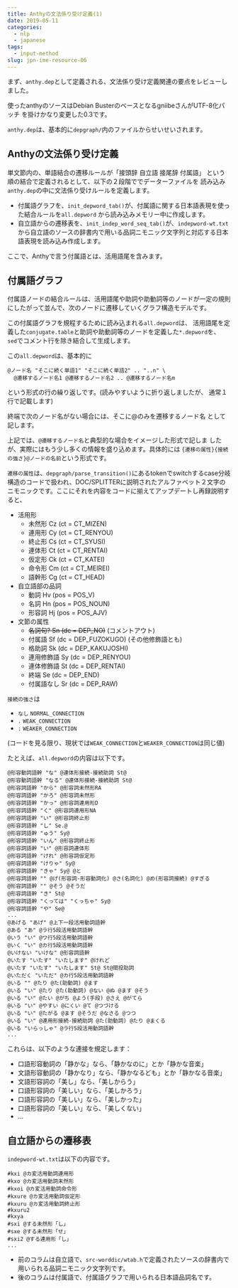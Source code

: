 ```yaml
---
title: Anthyの文法係り受け定義(1) 
date: 2019-05-11
categories:
  - nlp
  - japanese
tags:
  - input-method
slug: jpn-ime-resource-06
---
```

<!-- vim: se ai tw=79: -->

まず、`anthy.dep`として定義される、文法係り受け定義関連の要点をレビューしました。

使ったanthyのソースはDebian BusterのベースとなるgniibeさんがUTF-8化パッチ
を掛けかなり変更した0.3です。

`anthy.dep`は、基本的に`depgraph/`内のファイルからせいせいされます。

## Anthyの文法係り受け定義

単文節内の、単語結合の遷移ルールが「接頭辞 自立語 接尾辞 付属語」
という順の結合で定義されるとして、以下の２段階ででデーターファイルを
読み込み`anthy.dep`の中に文法係り受けルールを定義します。

* 付属語グラフを、`init_depword_tab()`が、付属語に関する日本語表現を使った結合ルールを`all.depword` から読み込みメモリー中に作成します。
* 自立語からの遷移表を、`init_indep_word_seq_tab()`が、`indepword-wt.txt`から自立語のソースの辞書内で用いる品詞ニモニック文字列と対応する日本語表現を読み込み作成します。

ここで、Anthyで言う付属語とは、活用語尾を含みます。

## 付属語グラフ

付属語ノードの結合ルールは、活用語尾や助詞や助動詞等のノードが一定の規則
にしたがって並んで、次のノードに遷移していくグラフ構造モデルです。

この付属語グラフを規程するために読み込まれる`all.depword`は、
活用語尾を定義した`conjugate.table`と助詞や助動詞等のノードを定義した`*.depword`を、
`sed`でコメント行を除き結合して生成します。

この`all.depword`は、基本的に

```
@ノード名 "そこに続く単語1" "そこに続く単語2" .. "..n" \
  @遷移するノード名1 @遷移するノード名2 .. @遷移するノード名m
```
という形式の行の繰り返しです。(読みやすいように折り返しましたが、
通常１行で記載します)

終端で次のノード名がない場合には、そこに@のみを遷移するノード名
として記します。

上記では、`@遷移するノード名`と典型的な場合をイメージした形式で記しま
したが、実際にはもう少し多くの情報を盛り込めます。具体的には
`{遷移の属性}{接続の強さ}@ノードの名前`という形式です。

`遷移の属性`は、`depgraph/parse_transition()`にあるtokenでswitchするcase分岐
構造のコードで扱われ、DOC/SPLITTERに説明されたアルファベット２文字の
ニモニックです。ここにそれを内容をコードに揃えてアップデートし再録説明すると、

* 活用形
    * 未然形 Cz (ct = CT_MIZEN)
    * 連用形 Cy (ct = CT_RENYOU)
    * 終止形 Cs (ct = CT_SYUSI)
    * 連体形 Ct (ct = CT_RENTAI)
    * 仮定形 Ck (ct = CT_KATEI)
    * 命令形 Cm (ct = CT_MEIREI)
    * 語幹形 Cg (ct = CT_HEAD)
* 自立語部の品詞
    * 動詞   Hv (pos = POS_V)
    * 名詞   Hn (pos = POS_NOUN)
    * 形容詞 Hj (pos = POS_AJV)
* 文節の属性
    * <s>名詞句? Sn (dc = DEP_NO)</s> (コメントアウト)
    * 付属語     Sf (dc = DEP_FUZOKUGO) (その他修飾語とも)
    * 格助詞     Sk (dc = DEP_KAKUJOSHI)
    * 連用修飾語 Sy (dc = DEP_RENYOU)
    * 連体修飾語 St (dc = DEP_RENTAI)
    * 終端       Se (dc = DEP_END)
    * 付属語なし Sr (dc = DEP_RAW)

`接続の強さ`は

* `なし` `NORMAL_CONNECTION`
* `.`    `WEAK_CONNECTION`
* `:`    `WEAKER_CONNECTION`

(コードを見る限り、現状では`WEAK_CONNECTION`と`WEAKER_CONNECTION`は同じ値)

たとえば、`all.depword`の内容は以下です。

```
@形容動詞語幹 "な" @連体形接続-接続助詞 St@
@形容動詞語幹 "なる" @連体形接続-接続助詞 St@
@形容詞語幹 "から" @形容詞未然形RA
@形容詞語幹 "かろ" @形容詞未然形
@形容詞語幹 "かっ" @形容詞連用形D
@形容詞語幹 "く" @形容詞連用形NA
@形容詞語幹 "い" @形容詞終止形
@形容詞語幹 "し" Se.@
@形容詞語幹 "ゅう" Sy@
@形容詞語幹 "いん" @形容詞終止形
@形容詞語幹 "い" @形容詞連体形
@形容詞語幹 "けれ" @形容詞仮定形
@形容詞語幹 "けりゃ" Sy@
@形容詞語幹 "きゃ" Sy@ @と
@形容詞語幹 "" @げ(形容詞-形容動詞化) @さ(名詞化) @め(形容詞接続) @すぎる
@形容詞語幹 "" @そう @そうだ
@形容詞語幹 "き" St@
@形容詞語幹 "くっては" "くっちゃ" Sy@
@形容詞語幹 "や" Se@
...
@あげる "あげ" @上下一段活用動詞語幹
@ある "あ" @ラ行5段活用動詞語幹
@いう "い" @ワ行5段活用動詞語幹
@いく "い" @カ行5段活用動詞語幹
@いけない "いけな" @形容詞語幹
@いたす "いたす" "いたします" @けれど
@いたす "いたす" "いたします" St@ St@間投助詞
@いただく "いただ" @カ行5段活用動詞語幹
@いる "" @たり @た(助動詞) @ます
@いる "い" @たり @た(助動詞) @ない @ぬ @ます @そう
@いる "い" @たい @がち @よう(手段) @さえ @がてら
@いる "い" @やすい @にくい @て @つづける
@いる "い" @たがる @ます @そうだ @なさる @つつ
@いる "い" @連用形接続-接続助詞 @た(助動詞) @たり @まくる
@いる "いらっしゃ" @ラ行5段活用動詞語幹
...
```

これらは、以下のような連接を規定します：

* 口語形容動詞の「静かな」なら、「静かなのに」とか「静かな音楽」
* 文語形容動詞の「静かなり」なら、「静かなるども」とか「静かなる音楽」
* 文語形容詞の「美し」なら、「美しからう」
* 口語形容詞の「美しい」なら、「美しかろう」
* 口語形容詞の「美しい」なら、「美しかった」
* 口語形容詞の「美しい」なら、「美しくない」
* ...


## 自立語からの遷移表

`indepword-wt.txt`は以下の内容です。

```
#kxi @カ変活用動詞連用形
#kxo @カ変活用動詞未然形
#kxoi @カ変活用動詞命令形
#kxure @カ変活用動詞仮定形
#kxuru @カ変活用動詞終止形
#kxuru2
#kxya
#sxi @する未然形「し」
#sxe @する未然形「せ」
#sxi2 @する連用形「し」
...
```

* 前のコラムは自立語で、`src-worddic/wtab.h`で定義されたソースの辞書内で用いられる品詞ニモニック文字列です。
* 後のコラムは付属語で、付属語グラフで用いられる日本語品詞名です。




